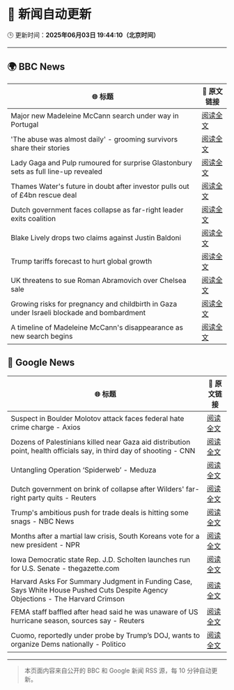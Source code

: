 # 🧠 新闻自动更新

🕒 更新时间：**2025年06月03日 19:44:10（北京时间）**

---

## 🌍 BBC News

| 🌐 标题 | 🔗 原文链接 |
|--------|-------------|
| Major new Madeleine McCann search under way in Portugal | [阅读全文](https://www.bbc.com/news/articles/cy4k1vg34wlo) |
| 'The abuse was almost daily' - grooming survivors share their stories | [阅读全文](https://www.bbc.com/news/articles/c62n72mj113o) |
| Lady Gaga and Pulp rumoured for surprise Glastonbury sets as full line-up revealed | [阅读全文](https://www.bbc.com/news/articles/cx2jd8e6918o) |
| Thames Water's future in doubt after investor pulls out of £4bn rescue deal | [阅读全文](https://www.bbc.com/news/articles/c93leknykvyo) |
| Dutch government faces collapse as far-right leader exits coalition | [阅读全文](https://www.bbc.com/news/articles/c0r1x5yyd5wo) |
| Blake Lively drops two claims against Justin Baldoni | [阅读全文](https://www.bbc.com/news/articles/c62v5g81857o) |
| Trump tariffs forecast to hurt global growth | [阅读全文](https://www.bbc.com/news/articles/cq69j753egeo) |
| UK threatens to sue Roman Abramovich over Chelsea sale | [阅读全文](https://www.bbc.com/news/articles/cvgn45d72eyo) |
| Growing risks for pregnancy and childbirth in Gaza under Israeli blockade and bombardment | [阅读全文](https://www.bbc.com/news/articles/c626ljrp21yo) |
| A timeline of Madeleine McCann's disappearance as new search begins | [阅读全文](https://www.bbc.com/news/articles/c2lkwzp0r81o) |

## 📰 Google News

| 🌐 标题 | 🔗 原文链接 |
|--------|-------------|
| Suspect in Boulder Molotov attack faces federal hate crime charge - Axios | [阅读全文](https://news.google.com/rss/articles/CBMigwFBVV95cUxQazJFazRFcWhjR3otX3QtNno0ZERfekR4T2hJX3NaeE1xX1ZNUUtkTW5KVV9pRmZ5c2dwN2lHY19yMEJvYWdKa3RxbEdUd2h5cVpHWjNwZXIxYzZISm1PbmdBeVBVOUlqYlU3YkxYQjluS3JWdlh6Vk1Ya1BSV0JJZkNXbw?oc=5) |
| Dozens of Palestinians killed near Gaza aid distribution point, health officials say, in third day of shooting - CNN | [阅读全文](https://news.google.com/rss/articles/CBMikwFBVV95cUxOcDZ6QnNHUnBnMDkxcnAyc0k1R3Niek84aXB2ZmxTaG15dG53X1ZXckgycFpZbURqM1BxSlFjWHdtRDFXQkR6NEx3Rjh2S1JkcWQ0TDF0dlJEckotZUNmNnBfa18yX0l6REp4WmlOVTNsVklnZ2pJOTdVU2JwS204czFXYkFrNHhTRFA5bmFYQ3F3SzjSAZgBQVVfeXFMTk1BV2xwUWV4c1FlamMwU05HN1NxOWtmaFp4TVVMWmZjd1BXbzllWmtCZEpKSGFUb2J1ejJMVExLTUdiZkZNZndReUxNU1ltb1lsN0FOaVJ1YWtEc0JZMGNqN2xXT191SnVPX01jRHB0LXJaWE5sV2tLc1JDbmtGb21CaXNZaEpCUjNlT0RlVnVvckJtcDhoTG4?oc=5) |
| Untangling Operation ‘Spiderweb’ - Meduza | [阅读全文](https://news.google.com/rss/articles/CBMiekFVX3lxTE1FT0FmTEc1X2ZvaGFQSnljWkhfTlNaaXExandnR0FDdWFYcnZ3b2t5azVIV1BPOG5BRFNydU93eHUyRmg4NFRQXzgzaEhRWXlyY3BZZVdGdnBRWXFERFpiLVdXSDFKcWRhVWVQcmxtcjdqaU1FcGhvak1n0gF_QVVfeXFMUGpkZ1h6bWpsTUpNTUQ5NzR0THRvWkw4dWdnTTFiUDBlcXY4UTR4UWxteUlmdW5rNm9vakphYTlsX0hSYXNvU1FycEJ0V0FQZFd6VzhSMjRQUEZmalhrZmw2b09wY0ZmeVpWQnd0UXdwemZ1dEFZZ0NWQW5YaE1Vcw?oc=5) |
| Dutch government on brink of collapse after Wilders' far-right party quits - Reuters | [阅读全文](https://news.google.com/rss/articles/CBMirwFBVV95cUxNMHRJa1lVQzFnUTkwSXlsemU5R2x2Y3BleXlGbXM2ODNOYWpQZmtBTC1CSkM3MHpUWDdMVms4eTIyMVFHNFM3Um5oRmJqeDFnTGNYSHplV1U3Y09qdjlwS3daOWt5NVdLYjN3bmZyTW1IckczLUxNWDFMbWhuRmRnRXJ0RnhyM2FuYldyNHg3OEFDLU91bUsxVEVnR3BIcVh3bGkzSTBlbUd3QWdZWEJj?oc=5) |
| Trump's ambitious push for trade deals is hitting some snags - NBC News | [阅读全文](https://news.google.com/rss/articles/CBMiugFBVV95cUxQei04LXYtcFlDajZNVkNySnE0ZVpWbU9wZWUwODhJN0FoWk5xbXU0NnVWLWs1SUNRTUl2Y2xlRzJraExXYXpKQ0VUUFBKa3JRNVprSmFfbHh5WmY5WjdUMVRQZnJiQ0k3RjlWYXRUSmVGUEptSFBvME1HTTVfbEczdFV1R3ZmMlN4UjkzVlRNWmNFc3Q5ek15ZmsyQ084TDlqY0JUNjNtTEJYNG1vNHdKTE1zbUNoSm1pekHSAVZBVV95cUxPa3hKeDZoNGJxZE1pTTg2SE9NVVotWG9uVFpNOUJyZzN6dUlQSU51ZXdLMmVtd1BVU0Y2cDBrZWFwUlBMRFJfRXV2MVdVc2hCclBDVmlSZw?oc=5) |
| Months after a martial law crisis, South Koreans vote for a new president - NPR | [阅读全文](https://news.google.com/rss/articles/CBMiggFBVV95cUxQMDgzQlFaSjdZNDN4UG9qYWZ3WFFiS254R0c2REwyTnAxUnJDRVVfdnBuUjBMQ0kxNEkxMzhMRHYwbWV6WFBGTHdrMkdITjh4RDBhdEFzT09fYXlYV09qU0lFMGVJUGJqQnlSZktlc3BLRU1hWXRfd194Mzd5c2lLVThR?oc=5) |
| Iowa Democratic state Rep. J.D. Scholten launches run for U.S. Senate - thegazette.com | [阅读全文](https://news.google.com/rss/articles/CBMitAFBVV95cUxQdG5MZldjZm82TE9va1BTVFpWbG5rbWtCM3c3V1hTQ2ZUcW5uYmVBeEJLZGJZUkg2Y0VBQy1hMFRIWHpPcnQ3U3R6QXFRTkx1d3FqUVEtMklYeUItZHZKUGRmOTFHTzhlM3dUUlJEOS13cjZDQm1rZkdXVmdLWmxvRERIMXhNUzBINV9PUkd5VGpYTFpyYjIybURqc3Q2WjJzNmhwUkI2NnBqSGhGVkY3clBOaXk?oc=5) |
| Harvard Asks For Summary Judgment in Funding Case, Says White House Pushed Cuts Despite Agency Objections - The Harvard Crimson | [阅读全文](https://news.google.com/rss/articles/CBMif0FVX3lxTE5GMml2VTkzb2ZFYXZ0WW5hVWc4dmpldEh1UkFaRFplZHVOV1JEdGZ6OWZaa0s0T0ctUHItVWhZdXB0cF9XSUZVQUF6UUhXbjZxNHBPWXAzX1IxdmQ5U3VfdkdYOXJmNUxnRjFtTkN1LTMwbG04dHZCUFdrVnlPVzA?oc=5) |
| FEMA staff baffled after head said he was unaware of US hurricane season, sources say - Reuters | [阅读全文](https://news.google.com/rss/articles/CBMiwAFBVV95cUxNLXh2NXgxaU9CbkNfX2JXUHd0elljM3B6bkRSd2VZVHJoRURfM3VhTk9GYmFzMHdTX3JmR0hjNHhLNG9hcEtuRlQ3SVdoRGRWb3hJR2F0azlwZU5IaG0zXzRBR1VNbWRHSHJJVUp2Uno1VnB2NUJ0Nm55ZjVCaWpXcGpKSVJnbzFTVzhkT015enpHNlRjYUNqdU1sdkNaTUNyblB0QWV6TDRveWxEYy1pT2ZpOFVwVk1CUmNCODFQSFg?oc=5) |
| Cuomo, reportedly under probe by Trump’s DOJ, wants to organize Dems nationally - Politico | [阅读全文](https://news.google.com/rss/articles/CBMixAFBVV95cUxNNm9NeW5xaV9mSndSSFhsWXFZeHBqdlFHekNJM2ZKZkl2VGtKMEVSQ1FsTW1xY1Z1UmMtRVd0eklIRk9ycWlaazdPMDdYYkhwYkFyWXJnc2pCSGhTbEkteWJuazV0Z3htd1B4VkRvTGI5UTduVHpSZnV5bmhsT3J2bmM4SUVjYnowZUticHltb0ItUDMxWERrMU05alFCNnhxYmdycVBSbXd1RG0zZGJjeHBraUc5WWdwZjZYYjM2N0tLeXJv?oc=5) |

---
> 本页面内容来自公开的 BBC 和 Google 新闻 RSS 源，每 10 分钟自动更新。